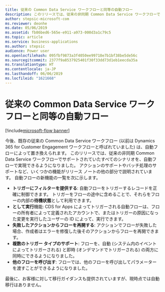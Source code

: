 ```yaml
---
title: 従来の Common Data Service ワークフローと同等の自動フロー
description: このリリースでは、従来の非同期 Common Data Service ワークフローでサポートされていたすべてのシナリオを、自動フローで実現できるようになりました。
author: stepsic-microsoft-com
ms.reviewer: deonhe
ms.date: 05/06/2019
ms.assetid: fb86bed6-565e-e911-a973-000d3a1c79c5
ms.topic: article
ms.service: business-applications
ms.author: stepsic
audience: Power user
ms.openlocfilehash: 095fbf9873a3f4050ee99718e7b1bf38be5de56c
ms.sourcegitcommit: 2377f9a8537925401f30f33dd73d1eb1eecda35a
ms.translationtype: HT
ms.contentlocale: ja-JP
ms.lasthandoff: 06/06/2019
ms.locfileid: "1621668"
---
```

# <a name="automated-flow-parity-with-classic-common-data-service-workflows"></a>従来の Common Data Service ワークフローと同等の自動フロー

[!include[microsoft-flow banner](../includes/microsoft-flow.md)]

今後、既存の従来の Common Data Service ワークフロー (以前は Dynamics 365 for Customer Engagement ワークフローと呼ばれていました) は、自動フローによって置き換えられます。 このリリースでは、従来の非同期 Common Data Service ワークフローでサポートされていたすべてのシナリオを、自動フローで実現できるようになりました。 アクションのサポートやバッチ処理のサポートなど、いくつかの機能がリリース ノートの他の部分で説明されています。 自動フローの新機能の一覧を次に示します。

- **トリガーにフィルターを提供する**: 自動フローをトリガーするレコードを正確に制御できます。 トリガーをフローの途中に含めることで、それらをフローの内部の**待機状態**として利用できます。
- **として実行**機能: CDS for Apps によってトリガーされる自動フローは、フローの所有者によって定義されたアカウントで、またはトリガーの原因になった変更を実行したユーザーの ID によって、実行できます。
- **失敗したアクションからフローを再開する**: アクションでフローが失敗した場合、作成者はエラーを修復した後そのアクションからフローを再開できます。
- **複数のトリガー タイプのサポート**: フローを、自動 (システム内のイベントによってトリガーされる) と即時 (オンデマンドでトリガーされる) の両方に同時にできるようになりました。
- **他のフローを呼び出す**: フローでは、他のフローを呼び出してパラメーターを渡すことができるようになりました。

最後に、お客様に対して移行ガイダンスも提供されていますが、現時点では自動移行はありません。
